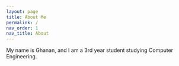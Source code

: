 ```yaml
---
layout: page
title: About Me
permalink: /
nav_order: 1
nav_title: About
---
```


My name is Ghanan, and I am a 3rd year student studying Computer Engineering.